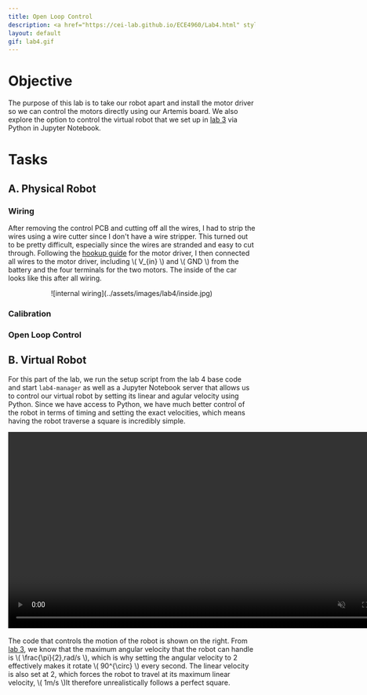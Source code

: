 ```yaml
---
title: Open Loop Control
description: <a href="https://cei-lab.github.io/ECE4960/Lab4.html" style="color:#FFCC00;">Lab 4</a>
layout: default
gif: lab4.gif
---
```


# Objective

The purpose of this lab is to take our robot apart and install the motor driver so we can control the motors directly using our Artemis board. We also explore the option to control the virtual robot that we set up in [lab 3](../lab3.md) via Python in Jupyter Notebook.

# Tasks

## A. Physical Robot

### Wiring

After removing the control PCB and cutting off all the wires, I had to strip the wires using a wire cutter since I don't have a wire stripper. This turned out to be pretty difficult, especially since the wires are stranded and easy to cut through. Following the [hookup guide](https://learn.sparkfun.com/tutorials/hookup-guide-for-the-qwiic-motor-driver) for the motor driver, I then connected all wires to the motor driver, including \\( V_{in} \\) and \\( GND \\) from the battery and the four terminals for the two motors. The inside of the car looks like this after all wiring.

<center>![internal wiring](../assets/images/lab4/inside.jpg)</center> 

### Calibration

### Open Loop Control

## B. Virtual Robot

For this part of the lab, we run the setup script from the lab 4 base code and start ```lab4-manager``` as well as a Jupyter Notebook server that allows us to control our virtual robot by setting its linear and agular velocity using Python. Since we have access to Python, we have much better control of the robot in terms of timing and setting the exact velocities, which means having the robot traverse a square is incredibly simple.

<center><video autoplay loop muted inline width="800"><source src="/ECE4960/assets/videos/lab4/simulation.mp4"></video></center>

The code that controls the motion of the robot is shown on the right. From [lab 3](../lab3.md), we know that the maximum angular velocity that the robot can handle is \\( \frac{\pi}{2}\,rad/s \\), which is why setting the angular velocity to 2 effectively makes it rotate \\( 90^{\circ} \\) every second. The linear velocity is also set at 2, which forces the robot to travel at its maximum linear velocity, \\( 1m/s \\)It therefore unrealistically follows a perfect square.
